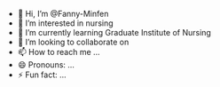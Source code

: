 - 👋 Hi, I’m @Fanny-Minfen
- 👀 I’m interested in nursing 
- 🌱 I’m currently learning Graduate Institute of Nursing 
- 💞️ I’m looking to collaborate on
- 📫 How to reach me ...
- 😄 Pronouns: ...
- ⚡ Fun fact: ...

<!---
Fanny-Minfen/Fanny-Minfen is a ✨ special ✨ repository because its `README.md` (this file) appears on your GitHub profile.
You can click the Preview link to take a look at your changes.
--->
